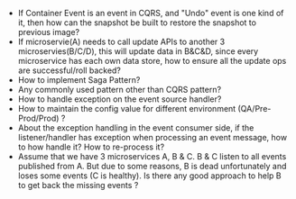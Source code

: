 - If Container Event is an event in CQRS, and "Undo" event is one kind of it, then how can the snapshot be built to restore the snapshot to previous image?
- If microservie(A) needs to call update APIs to another 3 microservies(B/C/D), this will update data in B&C&D, since every microservice has each own data store, how to ensure all the update ops are successful/roll backed?
- How to implement Saga Pattern?
- Any commonly used pattern other than CQRS pattern?
- How to handle exception on the event source handler?
- How to maintain the config value for different environment (QA/Pre-Prod/Prod) ?
- About the exception handling in the event consumer side,  if the listener/handler has exception when processing an event message, how to how handle it? How to re-process it?
- Assume that we have 3 microservices A, B & C. B & C listen to all events published from A. But due to some reasons, B is dead unfortunately and loses some events (C is healthy). Is there any good approach to help B to get back the missing events ?
